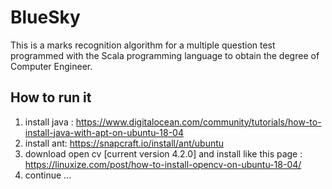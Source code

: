 # BlueSky
This is a marks recognition algorithm for a multiple question test programmed with the Scala programming
language to obtain the degree of Computer Engineer.
## How to run it
1. install java : https://www.digitalocean.com/community/tutorials/how-to-install-java-with-apt-on-ubuntu-18-04
2. install ant: https://snapcraft.io/install/ant/ubuntu
3. download open cv [current version 4.2.0] and install like this page : https://linuxize.com/post/how-to-install-opencv-on-ubuntu-18-04/
4. continue ...